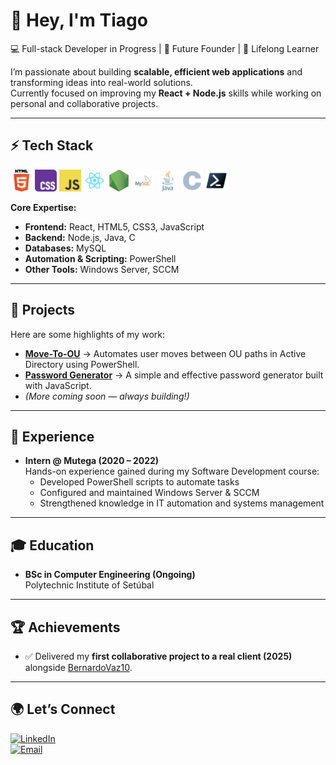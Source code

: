 # 👋 Hey, I'm Tiago  

💻 Full-stack Developer in Progress | 🚀 Future Founder | 🎯 Lifelong Learner  

I’m passionate about building **scalable, efficient web applications** and transforming ideas into real-world solutions.  
Currently focused on improving my **React + Node.js** skills while working on personal and collaborative projects.  

---

## ⚡ Tech Stack
<p align="left">
  <img src="https://raw.githubusercontent.com/github/explore/main/topics/html/html.png" alt="HTML5" width="35px"/>
  <img src="https://raw.githubusercontent.com/github/explore/main/topics/css/css.png" alt="CSS" width="35px"/>
  <img src="https://raw.githubusercontent.com/github/explore/main/topics/javascript/javascript.png" alt="JavaScript" width="35px"/>
  <img src="https://raw.githubusercontent.com/github/explore/main/topics/react/react.png" alt="React" width="35px"/>
  <img src="https://raw.githubusercontent.com/github/explore/main/topics/nodejs/nodejs.png" alt="Node.js" width="35px"/>
  <img src="https://raw.githubusercontent.com/github/explore/main/topics/mysql/mysql.png" alt="MySQL" width="35px"/>
  <img src="https://raw.githubusercontent.com/github/explore/main/topics/java/java.png" alt="Java" width="35px"/>
  <img src="https://raw.githubusercontent.com/github/explore/main/topics/c/c.png" alt="C" width="35px"/>
  <img src="https://raw.githubusercontent.com/github/explore/main/topics/powershell/powershell.png" alt="PowerShell" width="35px"/>
</p>

**Core Expertise:**  
- **Frontend:** React, HTML5, CSS3, JavaScript  
- **Backend:** Node.js, Java, C  
- **Databases:** MySQL  
- **Automation & Scripting:** PowerShell  
- **Other Tools:** Windows Server, SCCM  

---

## 🚀 Projects
Here are some highlights of my work:  

- **[Move-To-OU](https://github.com/tRamada/Move-To-OU)** → Automates user moves between OU paths in Active Directory using PowerShell.  
- **[Password Generator](https://github.com/tRamada/PG-Website)** → A simple and effective password generator built with JavaScript.  
- *(More coming soon — always building!)*  

---

## 💼 Experience
- **Intern @ Mutega (2020 – 2022)**  
  Hands-on experience gained during my Software Development course:  
  - Developed PowerShell scripts to automate tasks  
  - Configured and maintained Windows Server & SCCM  
  - Strengthened knowledge in IT automation and systems management  

---

## 🎓 Education
- **BSc in Computer Engineering (Ongoing)**  
  Polytechnic Institute of Setúbal  

---

## 🏆 Achievements
- ✅ Delivered my **first collaborative project to a real client (2025)** alongside [BernardoVaz10](https://github.com/BernardoVaz10).  

---

## 🌍 Let’s Connect
[![LinkedIn](https://img.shields.io/badge/LinkedIn-0A66C2?style=for-the-badge&logo=linkedin&logoColor=white)](https://www.linkedin.com/in/tiago-ramada)  
[![Email](https://img.shields.io/badge/Email-D14836?style=for-the-badge&logo=gmail&logoColor=white)](mailto:tiago.dramada@gmail.com)  
